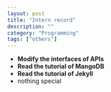 ```yaml
---
layout: post
title: "Intern record"
description: ""
category: "Programming"
tags: ["others"]
---
```


- **Modify the interfaces of APIs**
- **Read the tutorial of MangoDB**
- **Read the tutorial of Jekyll**
- nothing special